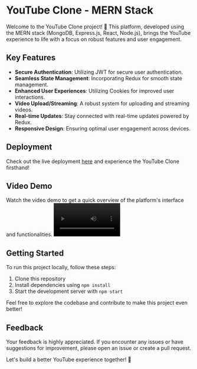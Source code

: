 # YouTube Clone - MERN Stack

Welcome to the YouTube Clone project! 🎥 This platform, developed using the MERN stack (MongoDB, Express.js, React, Node.js), brings the YouTube experience to life with a focus on robust features and user engagement.

## Key Features

- **Secure Authentication**: Utilizing JWT for secure user authentication.
- **Seamless State Management**: Incorporating Redux for smooth state management.
- **Enhanced User Experiences**: Utilizing Cookies for improved user interactions.
- **Video Upload/Streaming**: A robust system for uploading and streaming videos.
- **Real-time Updates**: Stay connected with real-time updates powered by Redux.
- **Responsive Design**: Ensuring optimal user engagement across devices.

## Deployment

Check out the live deployment [here](https://vtube-ytclone.vercel.app/) and experience the YouTube Clone firsthand!


## Video Demo

Watch the video demo to get a quick overview of the platform's interface and functionalities.
<video src='[your URL here](https://drive.google.com/file/d/1QrPuEU7RsJ3eSiSin02LEtNzmhmWCcZL/view?usp=sharing)' width=180/>

## Getting Started

To run this project locally, follow these steps:

1. Clone this repository
2. Install dependencies using `npm install`
3. Start the development server with `npm start`

Feel free to explore the codebase and contribute to make this project even better!

## Feedback

Your feedback is highly appreciated. If you encounter any issues or have suggestions for improvement, please open an issue or create a pull request.

Let's build a better YouTube experience together! 🚀
